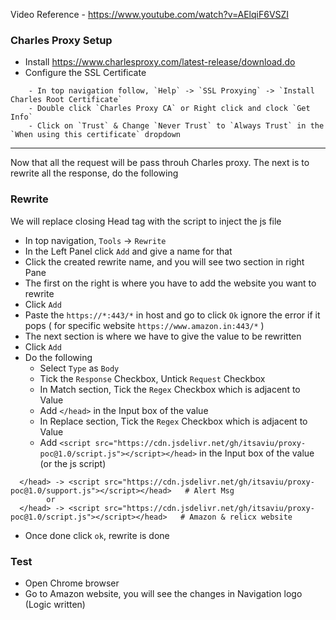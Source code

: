 Video Reference - https://www.youtube.com/watch?v=AElqiF6VSZI

### Charles Proxy Setup
* Install https://www.charlesproxy.com/latest-release/download.do
* Configure the SSL Certificate
```
    - In top navigation follow, `Help` -> `SSL Proxying` -> `Install Charles Root Certificate`
    - Double click `Charles Proxy CA` or Right click and clock `Get Info`
    - Click on `Trust` & Change `Never Trust` to `Always Trust` in the `When using this certificate` dropdown
```
---

Now that all the request will be pass throuh Charles proxy. The next is to rewrite all the response,  do the following

### Rewrite
We will replace closing Head tag with the script to inject the js file

- In top navigation, `Tools` -> `Rewrite`
- In the Left Panel click `Add` and give a name for that
- Click the created rewrite name, and you will see two section in right Pane
- The first on the right is where you have to add the website you want to rewrite
- Click `Add`
- Paste the  `https://*:443/*` in host and go to click `Ok` ignore the error if it pops  ( for specific website `https://www.amazon.in:443/*` )
- The next section is where we have to give the value to be rewritten
- Click `Add`
- Do the following
    - Select `Type` as `Body`
    - Tick the `Response` Checkbox, Untick `Request` Checkbox
    - In Match section, Tick the `Regex` Checkbox which is adjacent to Value
    - Add `</head>` in the Input box of the value
    - In Replace section, Tick the `Regex` Checkbox which is adjacent to Value
    - Add `<script src="https://cdn.jsdelivr.net/gh/itsaviu/proxy-poc@1.0/script.js"></script></head>` in the Input box of the value (or the js script)
```
  </head> -> <script src="https://cdn.jsdelivr.net/gh/itsaviu/proxy-poc@1.0/support.js"></script></head>   # Alert Msg
        or
  </head> -> <script src="https://cdn.jsdelivr.net/gh/itsaviu/proxy-poc@1.0/script.js"></script></head>   # Amazon & relicx website
```
- Once done click `ok`, rewrite is done


### Test
- Open Chrome browser
- Go to Amazon website, you will see the changes in Navigation logo (Logic written)